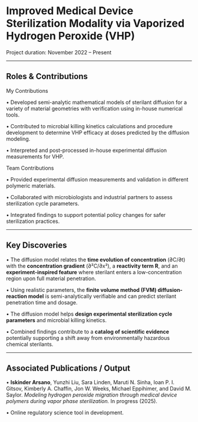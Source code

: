 # Improved Medical Device Sterilization Modality via Vaporized Hydrogen Peroxide (VHP)

Project duration: November 2022 – Present  

---

## Roles & Contributions

My Contributions

• Developed semi-analytic mathematical models of sterilant diffusion</span> for a variety of material geometries with verification using in-house numerical tools.  

• Contributed to microbial killing kinetics calculations and procedure development</span> to determine VHP efficacy at doses predicted by the diffusion modeling.  

• Interpreted and post-processed in-house experimental diffusion measurements</span> for VHP.

Team Contributions  

• Provided experimental diffusion measurements and validation</span> in different polymeric materials.  

• Collaborated with microbiologists and industrial partners</span> to assess sterilization cycle parameters. 

• Integrated findings to support potential policy changes</span> for safer sterilization practices.

---

## Key Discoveries

• The diffusion model relates the **time evolution of concentration** (∂C/∂t) with the **concentration gradient** (∂²C/∂x²), a **reactivity term R**, and an **experiment-inspired feature** where sterilant enters a low-concentration region upon full material penetration.  

• Using realistic parameters, the **finite volume method (FVM) diffusion-reaction model** is semi-analytically verifiable and can predict sterilant penetration time and dosage.

• The diffusion model helps **design experimental sterilization cycle parameters** and microbial killing kinetics. 

• Combined findings contribute to a **catalog of scientific evidence** potentially supporting a shift away from environmentally hazardous chemical sterilants.

---

## Associated Publications / Output

• **Iskinder Arsano**, Yunzhi Liu, Sara Linden, Maruti N. Sinha, Ioan P. I. Gitsov, Kimberly A. Chaffin, Jon W. Weeks, Michael Eppihimer, and David M. Saylor. *Modeling hydrogen peroxide migration through medical device polymers during vapor phase sterilization.* In progress (2025).  

• Online regulatory science tool in development.

